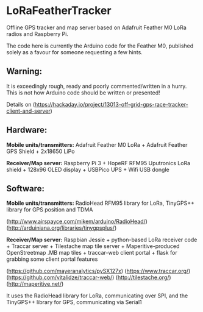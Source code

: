 # LoRaFeatherTracker
Offline GPS tracker and map server based on Adafruit Feather M0 LoRa radios and Raspberry Pi.

The code here is currently the Arduino code for the Feather M0, published solely as a favour for someone requesting a few hints. 

## Warning:
It is exceedingly rough, ready and poorly commented/written in a hurry. This is not how Arduino code should be written or presented!

Details on (https://hackaday.io/project/13013-off-grid-gps-race-tracker-client-and-server)

## Hardware:
**Mobile units/transmitters:** Adafruit Feather M0 LoRa + Adafruit Feather GPS Shield + 2x18650 LiPo

**Receiver/Map server:** Raspberry Pi 3 + HopeRF RFM95 Uputronics LoRa shield + 128x96 OLED display + USBPico UPS + Wifi USB dongle

## Software:
**Mobile units/transmitters:** 
  RadioHead RFM95 library for LoRa, TinyGPS++ library for GPS position and TDMA
  
  (http://www.airspayce.com/mikem/arduino/RadioHead/)
  (http://arduiniana.org/libraries/tinygpsplus/)

**Receiver/Map server:**
  Raspbian Jessie + python-based LoRa receiver code + Traccar server + Tilestache map tile server + Maperitive-produced OpenStreetmap .MB map tiles + traccar-web client portal +  flask for grabbing some client portal features

 (https://github.com/mayeranalytics/pySX127x)
  (https://www.traccar.org/)
  (https://github.com/vitalidze/traccar-web/)
  (http://tilestache.org/)
  (http://maperitive.net/)
  

It uses the RadioHead library for LoRa, communicating over SPI, and the TinyGPS++ library for GPS, communicating via Serial1






